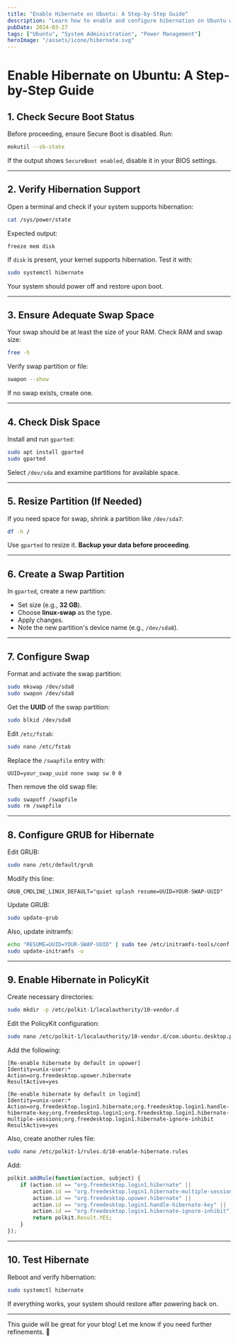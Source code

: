 ```yaml
---
title: "Enable Hibernate on Ubuntu: A Step-by-Step Guide"
description: "Learn how to enable and configure hibernation on Ubuntu with this comprehensive guide. Follow step-by-step instructions to set up hibernation properly."
pubDate: 2024-03-27
tags: ["Ubuntu", "System Administration", "Power Management"]
heroImage: "/assets/icone/hibernate.svg"
---
```


# Enable Hibernate on Ubuntu: A Step-by-Step Guide  

## 1. Check Secure Boot Status  
Before proceeding, ensure Secure Boot is disabled. Run:  
```bash
mokutil --sb-state
```  
If the output shows `SecureBoot enabled`, disable it in your BIOS settings.

---

## 2. Verify Hibernation Support  
Open a terminal and check if your system supports hibernation:  
```bash
cat /sys/power/state
```  
Expected output:  
```
freeze mem disk
```  
If `disk` is present, your kernel supports hibernation. Test it with:  
```bash
sudo systemctl hibernate
```  
Your system should power off and restore upon boot.

---

## 3. Ensure Adequate Swap Space  
Your swap should be at least the size of your RAM. Check RAM and swap size:  
```bash
free -h
```  
Verify swap partition or file:  
```bash
swapon --show
```  
If no swap exists, create one.

---

## 4. Check Disk Space  
Install and run `gparted`:  
```bash
sudo apt install gparted
sudo gparted
```  
Select `/dev/sda` and examine partitions for available space.

---

## 5. Resize Partition (If Needed)  
If you need space for swap, shrink a partition like `/dev/sda7`:  
```bash
df -h /
```  
Use `gparted` to resize it. **Backup your data before proceeding**.

---

## 6. Create a Swap Partition  
In `gparted`, create a new partition:  
- Set size (e.g., **32 GB**).  
- Choose **linux-swap** as the type.  
- Apply changes.  
- Note the new partition's device name (e.g., `/dev/sda8`).  

---

## 7. Configure Swap  
Format and activate the swap partition:  
```bash
sudo mkswap /dev/sda8
sudo swapon /dev/sda8
```  
Get the **UUID** of the swap partition:  
```bash
sudo blkid /dev/sda8
```  
Edit `/etc/fstab`:  
```bash
sudo nano /etc/fstab
```  
Replace the `/swapfile` entry with:  
```
UUID=your_swap_uuid none swap sw 0 0
```  
Then remove the old swap file:  
```bash
sudo swapoff /swapfile
sudo rm /swapfile
```  

---

## 8. Configure GRUB for Hibernate  
Edit GRUB:  
```bash
sudo nano /etc/default/grub
```  
Modify this line:  
```
GRUB_CMDLINE_LINUX_DEFAULT="quiet splash resume=UUID=YOUR-SWAP-UUID"
```  
Update GRUB:  
```bash
sudo update-grub
```  
Also, update initramfs:  
```bash
echo "RESUME=UUID=YOUR-SWAP-UUID" | sudo tee /etc/initramfs-tools/conf.d/resume
sudo update-initramfs -u
```  

---

## 9. Enable Hibernate in PolicyKit  
Create necessary directories:  
```bash
sudo mkdir -p /etc/polkit-1/localauthority/10-vendor.d
```  
Edit the PolicyKit configuration:  
```bash
sudo nano /etc/polkit-1/localauthority/10-vendor.d/com.ubuntu.desktop.pkla
```  
Add the following:  
```
[Re-enable hibernate by default in upower]
Identity=unix-user:*
Action=org.freedesktop.upower.hibernate
ResultActive=yes

[Re-enable hibernate by default in logind]
Identity=unix-user:*
Action=org.freedesktop.login1.hibernate;org.freedesktop.login1.handle-hibernate-key;org.freedesktop.login1;org.freedesktop.login1.hibernate-multiple-sessions;org.freedesktop.login1.hibernate-ignore-inhibit
ResultActive=yes
```  

Also, create another rules file:  
```bash
sudo nano /etc/polkit-1/rules.d/10-enable-hibernate.rules
```  
Add:  
```js
polkit.addRule(function(action, subject) {
    if (action.id == "org.freedesktop.login1.hibernate" || 
        action.id == "org.freedesktop.login1.hibernate-multiple-sessions" || 
        action.id == "org.freedesktop.upower.hibernate" || 
        action.id == "org.freedesktop.login1.handle-hibernate-key" || 
        action.id == "org.freedesktop.login1.hibernate-ignore-inhibit") {
        return polkit.Result.YES;
    }
});
```  

---

## 10. Test Hibernate  
Reboot and verify hibernation:  
```bash
sudo systemctl hibernate
```  
If everything works, your system should restore after powering back on.

---

This guide will be great for your blog! Let me know if you need further refinements. 🚀
